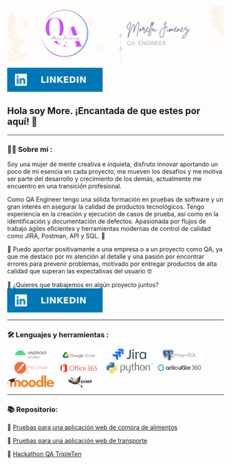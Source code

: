 <div id="header" align="center">
  <img decoding="async" src="https://github.com/morellajnqa/morellajnqa/blob/main/Banner%20para%20LinkedIn%20QA%20(1).png"
>
</div>

[![](https://github.com/morellajnqa/morellajnqa/blob/main/LinkedIn-0077B5.svg)](https://www.linkedin.com/in/morella-jimenez-qa/)

  ## Hola soy More. ¡Encantada de que estes por aquí! :purple_heart:

---
 <div id="header" align="left">

### :woman_technologist: Sobre mí :
Soy una mujer de mente creativa e inquieta, disfruto innovar aportando un poco de mi esencia en cada proyecto, me mueven los desafíos y me motiva ser parte del desarrollo y crecimiento de los demás, actualmente me encuentro en una transición profesional.

Como QA Engineer tengo una sólida formación en pruebas de software y un gran interés en asegurar la calidad de productos tecnológicos. Tengo experiencia en la creación y ejecución de casos de prueba, así como en la identificación y documentación de defectos. Apasionada por flujos de trabajo ágiles eficientes y herramientas modernas de control de calidad como JIRA, Postman, API y SQL. :lady_beetle:

:dart: Puedo aportar positivamente a una empresa o a un proyecto como QA, ya que me destaco por mi atención al detalle y una pasión por encontrar errores para prevenir problemas, motivado por entregar productos de alta calidad que superan las expectativas del usuario :nerd_face:

:e-mail: ¿Quieres que trabajemos en algún proyecto juntos? [![](https://github.com/morellajnqa/morellajnqa/blob/main/LinkedIn-0077B5.svg)](https://www.linkedin.com/in/morella-jimenez-qa/)

---

### :hammer_and_wrench: Lenguajes y herramientas :

<div id="header" align="left">
<img decoding="async" src="https://github.com/morellajnqa/morellajnqa/blob/main/android.jpg"/>
  </a>
 <img decoding="async" src="https://github.com/morellajnqa/morellajnqa/blob/main/google.jpg"/>
  </a>
<img decoding="async" src="https://github.com/morellajnqa/morellajnqa/blob/main/jira.jpg"/>
  </a>
<img decoding="async" src="https://github.com/morellajnqa/morellajnqa/blob/main/postgre.jpg"/>
  </a>
 <img decoding="async" src="https://github.com/morellajnqa/morellajnqa/blob/main/postmsn.jpg"/>
  </a>
<img decoding="async" src="https://github.com/morellajnqa/morellajnqa/blob/main/office.jpg"/>
  </a>
<img decoding="async" src="https://github.com/morellajnqa/morellajnqa/blob/main/python.jpg"/>
  </a>
<img decoding="async" src="https://github.com/morellajnqa/morellajnqa/blob/main/articulate.jpg"/>
  </a>
<img decoding="async" src="https://github.com/morellajnqa/morellajnqa/blob/main/moddle.jpg"/>
  </a>
<img decoding="async" src="https://github.com/morellajnqa/morellajnqa/blob/main/gimp.jpg"/>
  </a> 
</div>

---
### :books: Repositorio:

:pushpin: [Pruebas para una aplicación web de compra de alimentos](https://github.com/morellajnqa/qa-project-Urban-Grocers-app-es/)

:pushpin: [Pruebas para una aplicación web de transporte](https://github.com/morellajnqa/qa-project-Urban-Routes-es)

:pushpin: [Hackathon QA TripleTen](https://github.com/morellajnqa/HackathonTT-QA-2024-T5)
<!--
**morellajnqa/morellajnqa** is a ✨ _special_ ✨ repository because its `README.md` (this file) appears on your GitHub profile.

Here are some ideas to get you started:

- 🔭 I’m currently working on ...
- 🌱 I’m currently learning ...
- 👯 I’m looking to collaborate on ...
- 🤔 I’m looking for help with ...
- 💬 Ask me about ...
- 📫 How to reach me: ...
- 😄 Pronouns: ...
- ⚡ Fun fact: ...
-->
